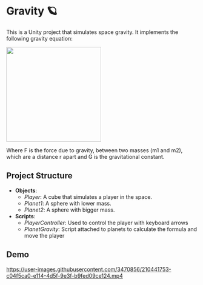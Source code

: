 # Gravity :ringed_planet:

This is a Unity project that simulates space gravity. It implements the following gravity equation:

<img src="https://user-images.githubusercontent.com/3470856/210441244-a4e192a9-4556-47fc-83b4-b6f12277e1a9.png" width="250">

Where F is the force due to gravity, between two masses (m1 and m2), which are a distance r apart and G is the gravitational constant.

## Project Structure

- **Objects**:
  - *Player*: A cube that simulates a player in the space.
  - *Planet1*: A sphere with lower mass. 
  - *Planet2*:  A sphere with bigger mass.
- **Scripts**:
  - *PlayerController*: Used to control the player with keyboard arrows
  - *PlanetGravity*: Script attached to planets to calculate the formula and move the player

## Demo

https://user-images.githubusercontent.com/3470856/210441753-c04f5ca0-e114-4d5f-9e3f-b9fed09ce124.mp4
